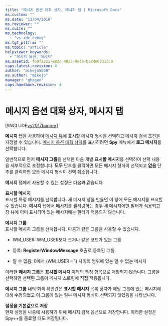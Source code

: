 ```yaml
---
title: "메시지 옵션 대화 상자, 메시지 탭 | Microsoft Docs"
ms.custom: ""
ms.date: "11/04/2016"
ms.reviewer: ""
ms.suite: ""
ms.technology: 
  - "vs-ide-debug"
ms.tgt_pltfrm: ""
ms.topic: "article"
helpviewer_keywords: 
  - "메시지 옵션, 메시지"
ms.assetid: fb9fa211-e82c-40a5-9e4b-ba8de07313c0
caps.latest.revision: 4
author: "mikejo5000"
ms.author: "mikejo"
manager: "ghogen"
caps.handback.revision: 4
---
```

# 메시지 옵션 대화 상자, 메시지 탭
[!INCLUDE[vs2017banner](../code-quality/includes/vs2017banner.md)]

**메시지** 탭을 사용하여 [메시지 뷰](../debugger/messages-view.md)에 표시할 메시지 형식을 선택하고 메시지 검색 조건을 지정할 수 있습니다.  [메시지 옵션 대화 상자](../debugger/message-options-dialog-box.md)를 표시하려면 **Spy** 메뉴에서 **로그 메시지**를 선택합니다.  
  
 일반적으로 먼저 **메시지 그룹**을 선택한 다음 개별 **표시할 메시지**를 선택하여 선택 내용을 세부적으로 조정합니다.  **모두** 단추를 클릭하면 모든 메시지 형식이 선택되고 **없음** 단추를 클릭하면 모든 메시지 형식이 선택 취소됩니다.  
  
 **메시지** 탭에서 사용할 수 있는 설정은 다음과 같습니다.  
  
 **표시할 메시지**  
 표시할 특정 메시지를 선택합니다.  새 메시지 창을 만들면 이 창에 모든 메시지를 표시할 수 있습니다.  **메시지** 탭에서 메시지를 필터링하는 경우 새 메시지에만 필터가 적용되고 창 뷰에 이미 표시되어 있는 메시지에는 필터가 적용되지 않습니다.  
  
 **메시지 그룹**  
 표시할 메시지 그룹을 선택합니다.  다음과 같은 그룹을 사용할 수 있습니다.  
  
-   WM\_USER: WM\_USER보다 크거나 같은 코드가 있는 그룹  
  
-   등록: **RegisterWindowMessage** 호출로 등록된 그룹  
  
-   알 수 없음: 0에서 \(WM\_USER – 1\) 사이의 범위에 있는 알 수 없는 메시지  
  
 이러한 **메시지 그룹**은 **표시할 메시지** 아래의 특정 항목으로 매핑되지 않습니다.  그룹을 선택하면 선택된 그룹이 메시지 스트림에 직접 적용됩니다.  
  
 **메시지 그룹** 내의 회색 확인란은 **표시할 메시지** 목록 상자가 해당 그룹에 있는 메시지에 대해 수정되었고 이 그룹에 있는 일부 메시지 형식이 선택되지 않았음을 나타냅니다.  
  
 **설정을 기본값으로 저장**  
 현재 설정을 나중에 사용하기 위해 메시지 검색 옵션으로 저장합니다.  이러한 설정은 Spy\+\+를 종료할 때도 저장됩니다.